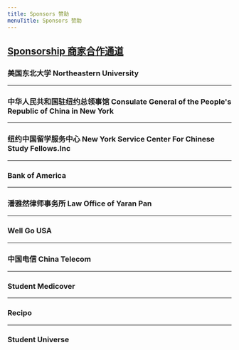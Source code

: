 ```yaml
---
title: Sponsors 赞助
menuTitle: Sponsors 赞助
---
```


## [Sponsorship 商家合作通道](https://wj.qq.com/s/2800852/8b80)

### 美国东北大学 Northeastern University
-------
### 中华人民共和国驻纽约总领事馆 Consulate General of the People's Republic of China in New York
-------
### 纽约中国留学服务中心 New York Service Center For Chinese Study Fellows.Inc
-------
### Bank of America
-------
### 潘雅然律师事务所 Law Office of Yaran Pan
-------
### Well Go USA
-------
### 中国电信 China Telecom
-------
### Student Medicover
-------
### Recipo
-------
### Student Universe
